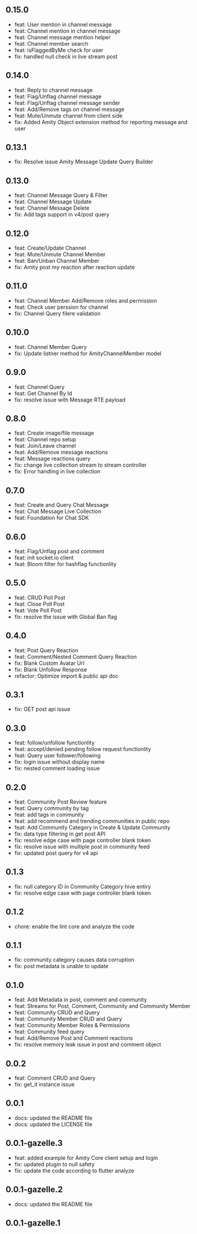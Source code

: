 ## 0.15.0
* feat: User mention in channel message
* feat: Channel mention in channel message
* feat: Channel message mention helper 
* feat: Channel member search 
* feat: isFlaggedByMe check for user
* fix: handled null check in live stream post

## 0.14.0
* feat: Reply to channel message
* feat: Flag/Unflag channel message
* feat: Flag/Unflag channel message sender
* feat: Add/Remove tags on channel message
* feat: Mute/Unmute channel from client side 
* fix: Added Amity Object extension method for reporting message and user

## 0.13.1
* fix: Resolve issue Amity Message Update Query Builder 

## 0.13.0
* feat: Channel Message Query & Filter
* feat: Channel Message Update
* feat: Channel Message Delete
* fix: Add tags support in v4/post query

## 0.12.0
* feat: Create/Update Channel
* feat: Mute/Unmute Channel Member 
* feat: Ban/Unban Channel Member 
* fix: Amity post my reaction after reaction update

## 0.11.0
* feat: Channel Member Add/Remove roles and permission
* feat: Check user perssion for channel
* fix: Channel Query filere validation
## 0.10.0
* feat: Channel Member Query
* fix: Update listner method for AmityChannelMember model
## 0.9.0
* feat: Channel Query
* feat: Get Channel By Id
* fix: resolve issue with Message RTE payload 
## 0.8.0
* feat: Create image/file message
* feat: Channel repo setup
* feat: Join/Leave channel
* feat: Add/Remove message reactions
* feat: Message reactions query
* fix: change live collection stream to stream controller
* fix: Error handling in live collection
## 0.7.0
* feat: Create and Query Chat Message  
* feat: Chat Message Live Collection
* feat: Foundation for Chat SDK

## 0.6.0
* feat: Flag/Unflag post and comment 
* feat: init socket.io client 
* feat: Bloom filter for hashflag functionlity

## 0.5.0
* feat: CRUD Poll Post
* feat: Close Poll Post
* feat: Vote Poll Post
* fix: resolve the issue with Global Ban flag

## 0.4.0
* feat: Post Query Reaction
* feat: Comment/Nested Comment Query Reaction
* fix: Blank Custom Avatar Url
* fix: Blank Unfollow Response
* refactor: Optimize import & public api doc

## 0.3.1
* fix: GET post api issue
## 0.3.0
* feat: follow/unfollow functionlity
* feat: accept/denied pending follow request functionlity
* feat: Query user follower/following
* fix: login issue without display name
* fix: nested comment loading issue

## 0.2.0
* feat: Community Post Review feature
* feat: Query community by tag
* feat: add tags in community
* feat: add recommend and trending communities in public repo
* feat: Add Community Category in Create & Update Community
* fix: data type filtering in get post API
* fix: resolve edge case with page controller blank token
* fix: resolve issue with multiple post in community feed
* fix: updated post query for v4 api

## 0.1.3
* fix: null category ID in Community Category hive entiry
* fix: resolve edge case with page controller blank token

## 0.1.2
* chore: enable the lint core and analyze the code
## 0.1.1
* fix: community category causes data corruption
* fix: post metadata is unable to update


## 0.1.0

* feat: Add Metadata in post, comment and community
* feat: Streams for Post, Comment, Community and Community Member
* feat: Community CRUD and Query
* feat: Community Member CRUD and Query
* feat: Community Member Roles & Permissions
* feat: Community feed query
* feat: Add/Remove Post and Comment reactions
* fix: resolve memory leak issue in post and comment object


## 0.0.2

* feat: Comment CRUD and Query 
* fix: get_it instance issue


## 0.0.1

* docs: updated the README file
* docs: updated the LICENSE file

## 0.0.1-gazelle.3

* feat: added example for Amity Core client setup and login
* fix: updated plugin to null safety
* fix: update the code according to flutter analyze

## 0.0.1-gazelle.2

* docs: updated the README file
## 0.0.1-gazelle.1

